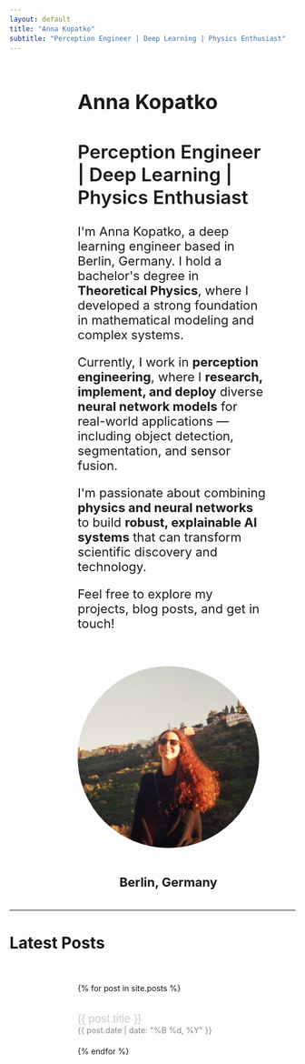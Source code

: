 ```yaml
---
layout: default
title: "Anna Kopatko"
subtitle: "Perception Engineer | Deep Learning | Physics Enthusiast"
---
```


<!-- Profile Section -->
<div style="margin-left: 120px; margin-right: 50px; font-size: 22px;">

<div style="display: flex; flex-wrap: wrap; align-items: center; justify-content: space-between; gap: 40px;">

<!-- Left Side: Text -->
<div style="flex: 1; min-width: 300px;">

<h1 style="font-weight:700; font-size: 36px;">Anna Kopatko</h1>
<h2 style="font-weight:600;">Perception Engineer | Deep Learning | Physics Enthusiast</h2>

<p>I'm Anna Kopatko, a deep learning engineer based in Berlin, Germany.  
I hold a bachelor's degree in <b>Theoretical Physics</b>, where I developed a strong foundation in mathematical modeling and complex systems.</p>

<p>Currently, I work in <b>perception engineering</b>, where I <b>research, implement, and deploy</b> diverse <b>neural network models</b> for real-world applications — including object detection, segmentation, and sensor fusion.</p>

<p>I'm passionate about combining <b>physics and neural networks</b> to build <b>robust, explainable AI systems</b> that can transform scientific discovery and technology.</p>

<p>Feel free to explore my projects, blog posts, and get in touch!</p>

</div>

<!-- Right Side: Photo -->
<div style="flex: 0 0 320px; text-align: center;">

<img src="/assets/anna.jpg" alt="Anna Kopatko" style="width: 320px; height: 320px; object-fit: cover; border-radius: 100%; margin-bottom: 20px;">

<p><b>Berlin, Germany</b></p>

</div>

</div>

</div>

---

# Latest Posts

<div style="display: flex; flex-direction: column; gap: 20px; margin-top: 40px; margin-left: 120px; margin-right: 50px;">

{% for post in site.posts %}
  <div>
    <a href="{{ post.url }}" style="font-family: 'Manrope', sans-serif; font-size: 20px; color: #cccccc; text-decoration: none;">
      {{ post.title }}
    </a>
    <div style="font-size: 14px; color: #888888;">{{ post.date | date: "%B %d, %Y" }}</div>
  </div>
{% endfor %}

</div>
